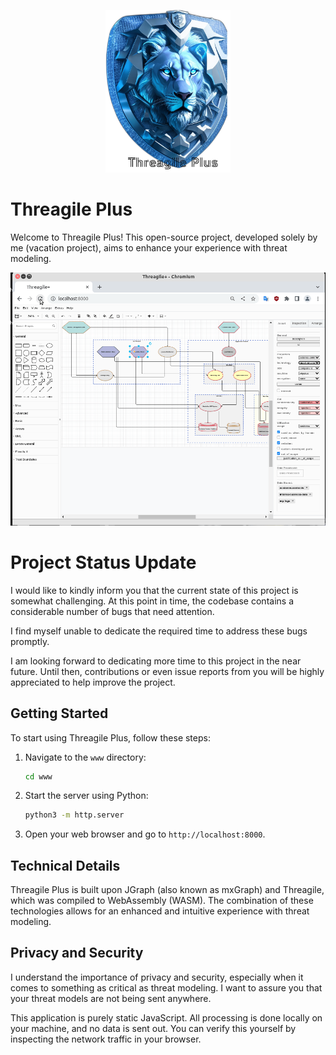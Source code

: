 <p align="center">
  <img src="./www/images/logo.png" alt="Threagile Plus Logo" width="200">
</p>


# Threagile Plus

Welcome to Threagile Plus! This open-source project, developed solely by me (vacation project), aims to enhance your experience with threat modeling.

![showcase](finished.gif)

# Project Status Update

I would like to kindly inform you that the current state of this project is somewhat challenging. At this point in time, the codebase contains a considerable number of bugs that need attention.

I find myself unable to dedicate the required time to address these bugs promptly. 

I am looking forward to dedicating more time to this project in the near future. Until then, contributions or even issue reports from you will be highly appreciated to help improve the project.

## Getting Started

To start using Threagile Plus, follow these steps:

1. Navigate to the `www` directory:
    ```bash
    cd www
    ```
2. Start the server using Python:
    ```bash
    python3 -m http.server
    ```
3. Open your web browser and go to `http://localhost:8000`.

## Technical Details

Threagile Plus is built upon JGraph (also known as mxGraph) and Threagile, which was compiled to WebAssembly (WASM). The combination of these technologies allows for an enhanced and intuitive experience with threat modeling.

## Privacy and Security

I understand the importance of privacy and security, especially when it comes to something as critical as threat modeling. I want to assure you that your threat models are not being sent anywhere. 

This application is purely static JavaScript. All processing is done locally on your machine, and no data is sent out. You can verify this yourself by inspecting the network traffic in your browser.
